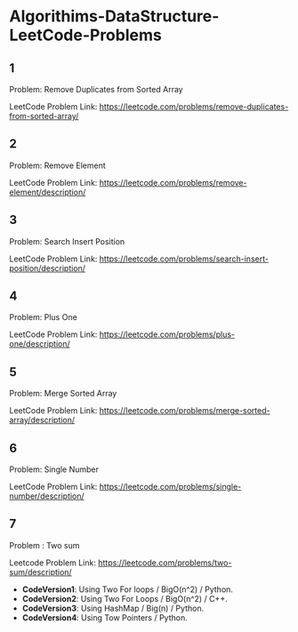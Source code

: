 # Algorithims-DataStructure-LeetCode-Problems


##

## 1

Problem: Remove Duplicates from Sorted Array 

LeetCode Problem Link: https://leetcode.com/problems/remove-duplicates-from-sorted-array/

##

## 2

Problem: Remove Element

LeetCode Problem Link: https://leetcode.com/problems/remove-element/description/
 
##

## 3

Problem: Search Insert Position

LeetCode Problem Link: https://leetcode.com/problems/search-insert-position/description/

##

## 4

Problem: Plus One

LeetCode Problem Link: https://leetcode.com/problems/plus-one/description/

##

## 5

Problem: Merge Sorted Array

LeetCode Problem Link: https://leetcode.com/problems/merge-sorted-array/description/

##

## 6

Problem: Single Number

LeetCode Problem Link: https://leetcode.com/problems/single-number/description/

##

## 7

Problem : Two sum

Leetcode Problem Link: https://leetcode.com/problems/two-sum/description/

* __CodeVersion1__: Using Two For loops / BigO(n^2) / Python.
* __CodeVersion2__: Using Two For Loops / BigO(n^2) / C++.
* __CodeVersion3__: Using HashMap / Big(n) / Python. 
* __CodeVersion4__: Using Tow Pointers / Python.

##
